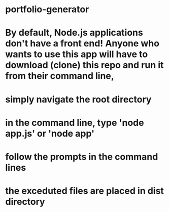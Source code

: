 # portfolio-generator

# By default, Node.js applications don't have a front end! Anyone who wants to use this app will have to download (clone) this repo and run it from their command line, 

# simply navigate the root directory

# in the command line, type 'node app.js' or 'node app'

# follow the prompts in the command lines

# the exceduted files are placed in dist directory